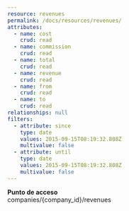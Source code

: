 ```yaml
---
resource: revenues
permalink: /docs/resources/revenues/
attributes:
  - name: cost
    crud: read
  - name: commission
    crud: read
  - name: total
    crud: read
  - name: revenue
    crud: read
  - name: from
    crud: read
  - name: to
    crud: read
relationships: null
filters:
  - attribute: since
    type: date
    values: 2015-09-15T08:19:32.808Z
    multivalue: false
  - attribute: until
    type: date
    values: 2015-09-15T08:19:32.808Z
    multivalue: false
---
```


**Punto de acceso**<br>
companies/{company_id}/revenues

